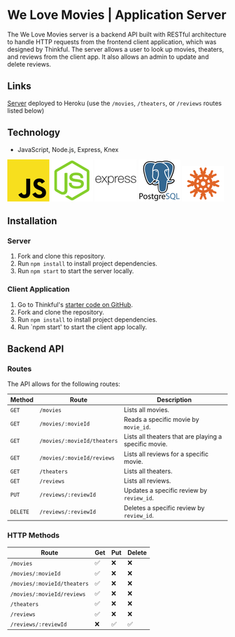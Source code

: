 # We Love Movies | Application Server

The We Love Movies server is a backend API built with RESTful architecture to handle HTTP requests from the frontend client application, which was designed by Thinkful. The server allows a user to look up movies, theaters, and reviews from the client app. It also allows an admin to update and delete reviews.  

## Links

[Server](https://welovemovies-backend-brian.herokuapp.com/movies) deployed to Heroku (use the `/movies`, `/theaters`, or `/reviews` routes listed below)

## Technology

- JavaScript, Node.js, Express, Knex  
  
![Javascript icon](images/javascript.png)
![Node.js icon](images/node-js.png)
![Express icon](images/express.png)
![PostgreSQL icon](images/postgresql.png)
![Knex icon](images/knex.png)  
  
## Installation

### Server

1. Fork and clone this repository.
1. Run `npm install` to install project dependencies.
1. Run `npm start` to start the server locally.  

### Client Application

1. Go to Thinkful's [starter code on GitHub](https://github.com/Thinkful-Ed/starter-movie-front-end).
1. Fork and clone the repository.
1. Run `npm install` to install project dependencies.
1. Run `npm start' to start the client app locally.

## Backend API

### Routes

The API allows for the following routes:

Method | Route | Description
 -|-|-
| `GET` | `/movies` | Lists all movies.
| `GET` | `/movies/:movieId` | Reads a specific movie by `movie_id`.
| `GET` | `/movies/:movieId/theaters` | Lists all theaters that are playing a specific movie.
| `GET` | `/movies/:movieId/reviews` | Lists all reviews for a specific movie.
| `GET` | `/theaters` | Lists all theaters.
| `GET` | `/reviews` | Lists all reviews.
| `PUT` | `/reviews/:reviewId` | Updates a specific review by `review_id`.
| `DELETE` | `/reviews/:reviewId` | Deletes a specific review by `review_id`.

### HTTP Methods

| Route       | Get         | Put        | Delete       |      
| ----------- | ----------- | ---------- | ------------ |
| ```/movies```      | ✅      |❌      |       ❌       |
| ```/movies/:movieId```   | ✅        | ❌         | ❌         |
| ```/movies/:movieId/theaters```      |✅      | ❌    |       ❌       |
| ```/movies/:movieId/reviews```   | ✅        | ❌       | ❌         |
| ```/theaters```   | ✅        | ❌       | ❌         |
| ```/reviews```   | ✅       | ❌         | ❌         |
| ```/reviews/:reviewId```   | ❌       | ✅         | ✅         |

